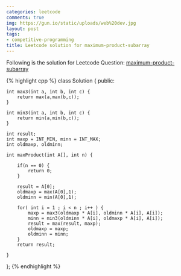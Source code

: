 ```yaml
---
categories: leetcode
comments: true
img: https://gun.io/static/uploads/web%20dev.jpg
layout: post
tags:
- competitive-programming
title: Leetcode solution for maximum-product-subarray
---
```


Following is the solution for Leetcode Question: [maximum-product-subarray](https://leetcode.com/problems/maximum-product-subarray/)

{% highlight cpp %}
class Solution {
public:

    int max3(int a, int b, int c) {
        return max(a,max(b,c));
    }
    
    int min3(int a, int b, int c) {
        return min(a,min(b,c));
    }

    int result;
    int maxp = INT_MIN, minn = INT_MAX;
    int oldmaxp, oldminn;

    int maxProduct(int A[], int n) {
        
        if(n == 0) {
            return 0;
        }
        
        result = A[0];
        oldmaxp = max(A[0],1);
        oldminn = min(A[0],1);
        
        for( int i = 1 ; i < n ; i++ ) {
            maxp = max3(oldmaxp * A[i], oldminn * A[i], A[i]);
            minn = min3(oldminn * A[i], oldmaxp * A[i], A[i]);
            result = max(result, maxp);
            oldmaxp = maxp;
            oldminn = minn;
        }
        return result;
        
    }
};
{% endhighlight %}